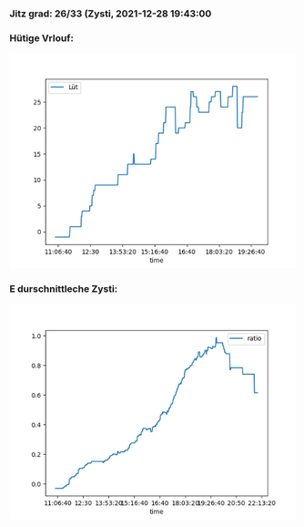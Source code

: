 ### Jitz grad: 26/33 (Zysti, 2021-12-28 19:43:00

### Hütige Vrlouf:
![Graph](Today.png)

### E durschnittleche Zysti:
![Graph](Zysti.png)